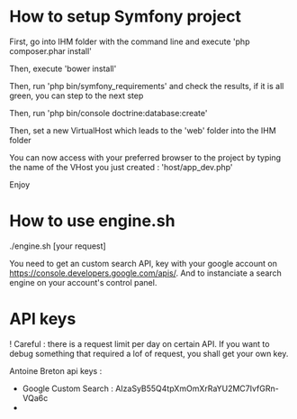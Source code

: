 # How to setup Symfony project 

First, go into IHM folder with the command line and execute 'php composer.phar install'

Then, execute 'bower install'

Then, run 'php bin/symfony_requirements' and check the results, if it is all green, you can step to the next step

Then, run 'php bin/console doctrine:database:create'

Then, set a new VirtualHost which leads to the 'web' folder into the IHM folder

You can now access with your preferred browser to the project by typing the name of the VHost you just created :
'host/app_dev.php'  

Enjoy

# How to use engine.sh

./engine.sh [your request]

You need to get an custom search API, key with your google account on https://console.developers.google.com/apis/.
And to instanciate a search engine on your account's control panel. 

# API keys
! Careful : there is a request limit per day on certain API. If you want to debug something that required a lof of request, you shall get your own key.

Antoine Breton api keys :
 - Google Custom Search : AIzaSyB55Q4tpXmOmXrRaYU2MC7IvfGRn-VQa6c
 - 


